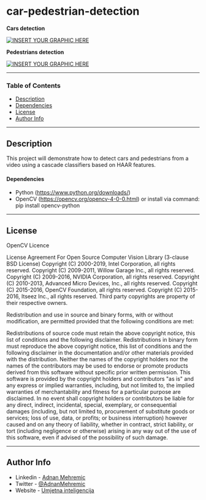# car-pedestrian-detection

**Cars detection**

[![INSERT YOUR GRAPHIC HERE](http://i.imgur.com/GStbDv0.png)]()

**Pedestrians detection**

[![INSERT YOUR GRAPHIC HERE](http://i.imgur.com/fvcWfHQ.png)]()

---



### Table of Contents

- [Description](#description)
- [Dependencies](#dependencies)
- [License](#license)
- [Author Info](#author-info)

---

## Description

This project will demonstrate how to detect cars and pedestrians from a video using a cascade classifiers based on HAAR features.

#### Dependencies

- Python (https://www.python.org/downloads/)
- OpenCV (https://opencv.org/opencv-4-0-0.html) or install via command: pip install opencv-python

---

## License

OpenCV Licence

License Agreement
For Open Source Computer Vision Library
(3-clause BSD License)
Copyright (C) 2000-2019, Intel Corporation, all rights reserved.
Copyright (C) 2009-2011, Willow Garage Inc., all rights reserved.
Copyright (C) 2009-2016, NVIDIA Corporation, all rights reserved.
Copyright (C) 2010-2013, Advanced Micro Devices, Inc., all rights reserved.
Copyright (C) 2015-2016, OpenCV Foundation, all rights reserved.
Copyright (C) 2015-2016, Itseez Inc., all rights reserved.
Third party copyrights are property of their respective owners.

Redistribution and use in source and binary forms, with or without modification, are permitted provided that the following conditions are met:

Redistributions of source code must retain the above copyright notice, this list of conditions and the following disclaimer.
Redistributions in binary form must reproduce the above copyright notice, this list of conditions and the following disclaimer in the documentation and/or other materials provided with the distribution.
Neither the names of the copyright holders nor the names of the contributors may be used to endorse or promote products derived from this software without specific prior written permission.
This software is provided by the copyright holders and contributors "as is" and any express or implied warranties, including, but not limited to, the implied warranties of merchantability and fitness for 
a particular purpose are disclaimed. In no event shall copyright holders or contributors be liable for any direct, indirect, incidental, special, exemplary, or consequential damages (including, but not limited to, 
procurement of substitute goods or services; loss of use, data, or profits; or business interruption) however caused and on any theory of liability, whether in contract, strict liability, or tort (including negligence or otherwise) 
arising in any way out of the use of this software, even if advised of the possibility of such damage.


---

## Author Info

- Linkedin - [Adnan Mehremic](https://www.linkedin.com/in/adnan-mehremic/)
- Twitter - [@AdnanMehremic](https://twitter.com/AdnanMehremic)
- Website - [Umjetna inteligencija](https://umjetnainteligencija.ba/)

